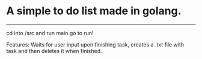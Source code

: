 # A simple to do list made in golang.

---

cd into /src and run main.go to run! 

Features: Waits for user input upon finishing task, creates a .txt file with task and then deletes it when finished.
